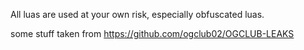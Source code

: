 All luas are used at your own risk, especially obfuscated luas.


some stuff taken from https://github.com/ogclub02/OGCLUB-LEAKS
